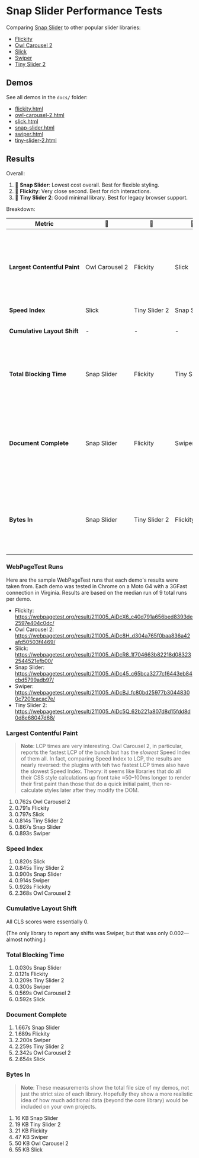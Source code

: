 # Snap Slider Performance Tests

Comparing [Snap Slider](https://github.com/tannerhodges/snap-slider#readme) to other popular slider libraries:

- [Flickity](https://flickity.metafizzy.co)
- [Owl Carousel 2](https://owlcarousel2.github.io/OwlCarousel2/)
- [Slick](https://kenwheeler.github.io/slick/)
- [Swiper](https://swiperjs.com)
- [Tiny Slider 2](https://github.com/ganlanyuan/tiny-slider#readme)

## Demos

See all demos in the `docs/` folder:

- [flickity.html](https://tannerhodges.github.io/snap-slider-perf/flickity.html)
- [owl-carousel-2.html](https://tannerhodges.github.io/snap-slider-perf/owl-carousel-2.html)
- [slick.html](https://tannerhodges.github.io/snap-slider-perf/slick.html)
- [snap-slider.html](https://tannerhodges.github.io/snap-slider-perf/snap-slider.html)
- [swiper.html](https://tannerhodges.github.io/snap-slider-perf/swiper.html)
- [tiny-slider-2.html](https://tannerhodges.github.io/snap-slider-perf/tiny-slider-2.html)

## Results

Overall:

1. 🥇 **Snap Slider**: Lowest cost overall. Best for flexible styling.
2. 🥈 **Flickity**: Very close second. Best for rich interactions.
3. 🥉 **Tiny Slider 2**: Good minimal library. Best for legacy browser support.

Breakdown:

| Metric                       | 🥇              | 🥈             | 🥉             | Notes |
| ---------------------------- | -------------- | ------------- | ------------- | ------ |
| **Largest Contentful Paint** | Owl Carousel 2 | Flickity      | Slick         | ⚠️ Libraries that defer CSS calculations have a faster initial paint, but a slower Speed Index. |
| **Speed Index**              | Slick          | Tiny Slider 2 | Snap Slider   | (See above.) |
| **Cumulative Layout Shift**  | -              | -             | -             | No libraries produced significant layout shifts. |
| **Total Blocking Time**      | Snap Slider    | Flickity      | Tiny Slider 2 | Libraries with more DOM manipulation had more blocking time. |
| **Document Complete**        | Snap Slider    | Flickity      | Swiper        | In general, libraries with the least blocking time also finished loading first. (Fully Loaded follows same order.) |
| **Bytes In**                 | Snap Slider    | Tiny Slider 2 | Flickity      | Libraries with the least blocking time also happened to be the lowest file size overall. |

### WebPageTest Runs

Here are the sample WebPageTest runs that each demo's results were taken from. Each demo was tested in Chrome on a Moto G4 with a 3GFast connection in Virginia. Results are based on the median run of 9 total runs per demo.

- Flickity: https://webpagetest.org/result/211005_AiDcX6_c40d791a656bed8393de2597e404c0dc/
- Owl Carousel 2: https://webpagetest.org/result/211005_AiDc8H_d304a765f0baa836a42afd50503f4469/
- Slick: https://webpagetest.org/result/211005_AiDcR8_1f704663b82218d083232544521efb00/
- Snap Slider: https://webpagetest.org/result/211005_AiDc45_c65bca3277cf6443eb84cbd5799adb97/
- Swiper: https://webpagetest.org/result/211005_AiDcBJ_fc80bd25977b30448300c7201cacac7e/
- Tiny Slider 2: https://webpagetest.org/result/211005_AiDc5Q_62b221a807d8d15fdd8d0d8e68047d68/

### Largest Contentful Paint

> **Note**: LCP times are very interesting. Owl Carousel 2, in particular, reports the fastest LCP of the bunch but has the *slowest* Speed Index of them all. In fact, comparing Speed Index to LCP, the results are nearly reversed: the plugins with teh two fastest LCP times also have the slowest Speed Index. Theory: it seems like libraries that do all their CSS style calculations up front take ≈50–100ms longer to render their first paint than those that do a quick initial paint, then re-calculate styles later after they modify the DOM.

1. 0.762s Owl Carousel 2
2. 0.791s Flickity
3. 0.797s Slick
4. 0.814s Tiny Slider 2
5. 0.867s Snap Slider
6. 0.893s Swiper

### Speed Index

1. 0.820s Slick
2. 0.845s Tiny Slider 2
3. 0.900s Snap Slider
4. 0.914s Swiper
5. 0.928s Flickity
6. 2.368s Owl Carousel 2

### Cumulative Layout Shift

All CLS scores were essentially 0.

(The only library to report any shifts was Swiper, but that was only 0.002—almost nothing.)

### Total Blocking Time

1. 0.030s Snap Slider
2. 0.121s Flickity
3. 0.209s Tiny Slider 2
4. 0.300s Swiper
5. 0.569s Owl Carousel 2
6. 0.592s Slick

### Document Complete

1. 1.667s Snap Slider
2. 1.689s Flickity
3. 2.200s Swiper
4. 2.259s Tiny Slider 2
5. 2.342s Owl Carousel 2
6. 2.654s Slick

### Bytes In

> **Note**: These measurements show the total file size of my demos, not just the strict size of each library. Hopefully they show a more realistic idea of how much additional data (beyond the core library) would be included on your own projects.

1. 16 KB Snap Slider
2. 19 KB Tiny Slider 2
3. 21 KB Flickity
4. 47 KB Swiper
5. 50 KB Owl Carousel 2
6. 55 KB Slick
